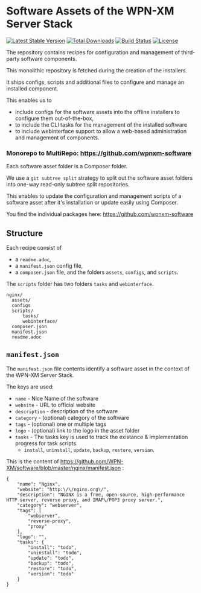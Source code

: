 # Software Assets of the WPN-XM Server Stack

[![Latest Stable Version](https://poser.pugx.org/WPN-XM/software/version.png)](https://packagist.org/packages/WPN-XM/software)
[![Total Downloads](https://poser.pugx.org/WPN-XM/software/d/total.png)](https://packagist.org/packages/WPN-XM/software)
[![Build Status](https://travis-ci.org/WPN-XM/software.png)](https://travis-ci.org/WPN-XM/software) [![License](https://poser.pugx.org/WPN-XM/software/license.png)](https://packagist.org/packages/WPN-XM/software)

The repository contains recipes for configuration and management of third-party software components. 

This monolithic repository is fetched during the creation of the installers. 

It ships configs, scripts and additional files to configure and manage an installed component.

This enables us to 
  - include configs for the software assets into the offline installers to configure them out-of-the-box,
  - to include the CLI tasks for the management of the installed software
  - to include webinterface support to allow a web-based administration and management of components.
  
### Monorepo to MultiRepo: https://github.com/wpnxm-software

Each software asset folder is a Composer folder. 

We use a `git subtree split` strategy to split out the software asset folders into one-way read-only subtree split repositories. 

This enables to update the configuration and management scripts of a software asset after it's installation or update easily using Composer.

You find the individual packages here: https://github.com/wpnxm-software

## Structure

Each recipe consist of
- a `readme.adoc`,
- a `manifest.json` config file,
- a `composer.json` file,
and the folders `assets`, `configs`, and `scripts`.

The `scripts` folder has two folders `tasks` and `webinterface`.

    nginx/
      assets/
      configs
      scripts/
          tasks/
          webinterface/
      composer.json
      manifest.json
      readme.adoc
      
## `manifest.json`

The `manifest.json` file contents identify a software asset in the context of the WPN-XM Server Stack.

The keys are used:

- `name` - Nice Name of the software
- `website` - URL to official website
- `description` - description of the software
- `category` - (optional) category of the software
- `tags` - (optional) one or multiple tags 
- `logo` - (optional) link to the logo in the asset folder
- `tasks` - The tasks key is used to track the existance & implementation progress for task scripts.
  - `install`, `uninstall`, `update`, `backup`, `restore`, `version`.
  
This is the content of https://github.com/WPN-XM/software/blob/master/nginx/manifest.json :

    {
        "name": "Nginx",
        "website": "http:\/\/nginx.org\/",
        "description": "NGINX is a free, open-source, high-performance HTTP server, reverse proxy, and IMAP\/POP3 proxy server.",
        "category": "webserver",
        "tags": [
            "webserver",
            "reverse-proxy",
            "proxy"
        ],
        "logo": "",
        "tasks": {
            "install": "todo",
            "uninstall": "todo",
            "update": "todo",
            "backup": "todo",
            "restore": "todo",
            "version": "todo"
        }
    }

